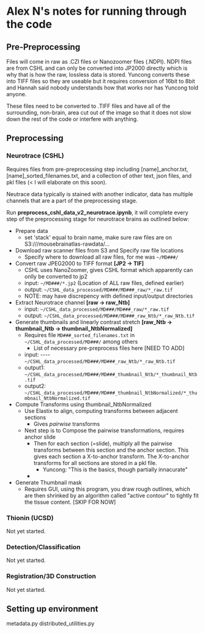 # Alex N's notes for running through the code

## Pre-Preprocessing
Files will come in raw as .CZI files or Nanozoomer files (.NDPI). NDPI files are from CSHL and can only be converted into JP2000 directly which is why that is how the raw, lossless data is stored. Yuncong converts these into TIFF files so they are useable but it requires conversion of 16bit to 8bit and Hannah said nobody understands how that works nor has Yuncong told anyone.

These files need to be converted to .TIFF files and have all of the surrounding, non-brain, area cut out of the image so that it does not slow down the rest of the code or interfere with anything.

## Preprocessing
### Neurotrace (CSHL)
Requires files from pre-preprocessing step including [name]_anchor.txt, [name]_sorted_filenames.txt, and a collection of other text, json files, and pkl files (< I will elaborate on this soon).

Neutrace data typically is stained with another indicator, data has multiple channels that are a part of the preprocessing stage.

Run **preprocess_cshl_data_v2_neurotrace.ipynb**, it will complete every step of the preprocessing stage for neurotrace brains as outlined below:
* Prepare data
  - set 'stack' equal to brain name, make sure raw files are on S3:///mousebrainatlas-rawdata/...
* Download raw scanner files from S3 and Specify raw file locations
  - Specify where to download all raw files, for me was `~/MD###/`
* Convert raw JPEG2000 to TIFF format **[JP2 -> TIF]**
  - CSHL uses NanoZoomer, gives CSHL format which apparently can onlly be converted to jp2
  - input:  `~/MD###/*.jp2`  (Location of ALL raw files, defined earlier)
  - output: `~/CSHL_data_processed/MD###/MD###_raw/*_raw.tif`
  - NOTE: may have discrepency with defined input/output directories
* Extract Neurotrace channel **[raw -> raw_Ntb]**
  - input:  `~/CSHL_data_processed/MD###/MD###_raw/*_raw.tif`
  - output: `~/CSHL_data_processed/MD###/MD###_raw_Ntb/*_raw_Ntb.tif`
* Generate thumbnails and linearly contrast stretch **[raw_Ntb -> thumbnail_Ntb -> thumbnail_NtbNormalized]**
  - Requires file `MD###_sorted_filenames.txt` in `~/CSHL_data_processed/MD###/` among others
    - List of necessary pre-preprocess files here [NEED TO ADD]
  - input:   ----`~/CSHL_data_processed/MD###/MD###_raw_Ntb/*_raw_Ntb.tif`
  - output1: `~/CSHL_data_processed/MD###/MD###_thumbnail_Ntb/*_thumbnail_Ntb.tif`
  - output2: `~/CSHL_data_processed/MD###/MD###_thumbnail_NtbNormalized/*_thumbnail_NtbNormalized.tif`
* Compute Transforms using thumbnail_NtbNormalized
  - Use Elastix to align, computing transforms between adjacent sections
    - Gives *pairwise* transforms
  - Next step is to Compose the pairwise transformations, requires anchor slide
    - Then for each section (=slide), multiply all the pairwise transforms between this section and the anchor section. This gives each section a X-to-anchor transform. The X-to-anchor transforms for all sections are stored in a pkl file.
      - Yuncong: "This is the basics, though partially innacurate"
    - 
* Generate Thumbnail mask
  - Requires GUI, using this program, you draw rough outlines, which are then shrinked by an algorithm called "active contour" to tightly fit the tissue content. [SKIP FOR NOW]


### Thionin (UCSD)
Not yet started.
### Detection/Classification
Not yet started.
### Registration/3D Construction
Not yet started.


## Setting up environment
metadata.py
distributed_utilities.py
